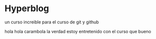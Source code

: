 # Hyperblog
un curso increible para el curso de git y github

hola hola carambola
la verdad estoy entretenido con el curso
que bueno